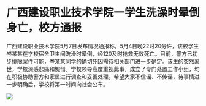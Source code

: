# 广西建设职业技术学院一学生洗澡时晕倒身亡，校方通报

广西建设职业技术学院5月7日发布情况通报称，5月4日晚22时20分许，该校学生岑某某在学校宿舍卫生间洗澡时晕倒，经120及时抢救无效死亡。目前，警方已初步排除案件可能，岑某某同学的确切死因需待相关部门进一步确定。该生的突然离世，学校深感悲痛和惋惜。学校领导高度重视此事，成立了专门处置工作小组，均在积极协助警方和家属进行调查和妥善处理。希望大家不信谣、不传谣，待事情进一步明确后，学校将第一时间向社会公布。

![](https://inews.gtimg.com/om_bt/OQ85iLpyPxycVcrDTuoC5CO6cB4v6Ck3eOFw4oTjcMfe4AA/1000)

